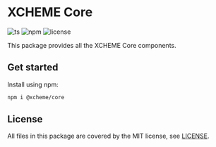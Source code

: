 # XCHEME Core

![ts](https://badgen.net/badge/-/TypeScript?icon=typescript&label&labelColor=blue&color=555555)
![npm](https://badgen.net/npm/v/@xcheme/core)
![license](https://badgen.net/github/license/balmanth/xcheme)

This package provides all the XCHEME Core components.

## Get started

Install using npm:

```sh
npm i @xcheme/core
```

## License

All files in this package are covered by the MIT license, see [LICENSE](./LICENSE).
